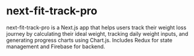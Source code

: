 # next-fit-track-pro
next-fit-track-pro is a Next.js app that helps users track their weight loss journey by calculating their ideal weight, tracking daily weight inputs, and generating progress charts using Chart.js. Includes Redux for state management and Firebase for backend.
